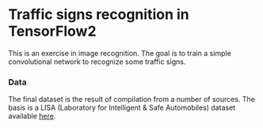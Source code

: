 # Traffic signs recognition in TensorFlow2

This is an exercise in image recognition. The goal is to train a simple convolutional network to recognize some traffic signs.

### Data

The final dataset is the result of compilation from a number of sources. The basis is a LISA (Laboratory for Intelligent & Safe Automobiles) dataset available [here](http://cvrr.ucsd.edu/LISA/lisa-traffic-sign-dataset.html).
